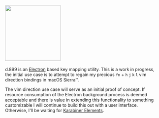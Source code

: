 # <a href='https://github.com/jrolfs/d.899/'><img src='https://cloud.githubusercontent.com/assets/288160/18285941/74321716-7425-11e6-8b08-23c4ea48d55a.png' height='180'></a>

d.899 is an [Electron](https://github.com/electron/electron) based key mapping
utility. This is a work in progress, the initial use case is to attempt to
regain my precious `fn` + `h` `j` `k` `l` vim direction bindings in macOS
Sierra™.

The vim direction use case will serve as an initial proof of concept. If
resource consumption of the Electron background process is deemed acceptable
and there is value in extending this functionality to something customizable I
will continue to build this out with a user interface. Otherwise, I'll be
waiting for [Karabiner Elements](https://github.com/tekezo/Karabiner-Elements).
